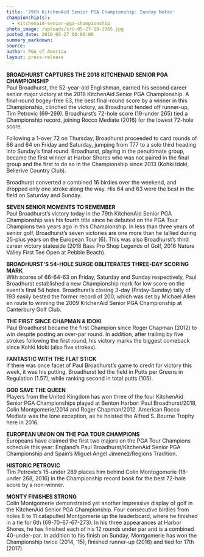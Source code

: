 ```yaml
---
title: '79th KitchenAid Senior PGA Championship: Sunday Notes'
championship(s):
  - kitchenaid-senior-pga-championship
photo_image: /uploads/src-05-27-18-1065.jpg
posted_date: 2018-05-27 00:00:00
summary_markdown:
source:
author: PGA of America
layout: press-release
---
```


**BROADHURST CAPTURES THE 2018 KITCHENAID SENIOR PGA CHAMPIONSHIP**<br>Paul Broadhurst, the 52-year-old Englishman, earned his second career senior major victory at the 2018 KitchenAid Senior PGA Championship. A final-round bogey-free 63, the best final-round score by a winner in this Championship, clinched the victory, as Broadhurst fended off runner-up, Tim Petrovic (69-269). Broadhurst’s 72-hole score (19-under 265) tied a Championship record, joining Rocco Mediate (2016) for the lowest 72-hole score.

Following a 1-over 72 on Thursday, Broadhurst proceeded to card rounds of 66 and 64 on Friday and Saturday, jumping from T77 to a solo third heading into Sunday’s final round. Broadhurst, playing in the penultimate group, became the first winner at Harbor Shores who was not paired in the final group and the first to do so in the Championship since 2013 (Kohki Idoki, Bellerive Country Club).

Broadhurst converted a combined 16 birdies over the weekend, and dropped only one stroke along the way. His 64 and 63 were the best in the field on Saturday and Sunday.

**SEVEN SENIOR MOMENTS TO REMEMBER**<br>Paul Broadhurst’s victory today in the 79th KitchenAid Senior PGA Championship was his fourth title since he debuted on the PGA Tour Champions two years ago in this Championship. In less than three years of senior golf, Broadhurst’s seven victories are one more than he tallied during 25-plus years on the European Tour (6). This was also Broadhurst’s third career victory stateside (2018 Bass Pro Shop Legends of Golf, 2016 Nature Valley First Tee Open at Pebble Beach).

**BROADHURST’S 54-HOLE SURGE OBLITERATES THREE-DAY SCORING MARK**<br>With scores of 66-64-63 on Friday, Saturday and Sunday respectively, Paul Broadhurst established a new Championship mark for low score on the event’s final 54 holes. Broadhurst’s closing 3-day (Friday-Sunday) tally of 193 easily bested the former record of 200, which was set by Michael Allen en route to winning the 2009 KitchenAid Senior PGA Championship at Canterbury Golf Club.&nbsp;&nbsp;

**THE FIRST SINCE CHAPMAN & IDOKI**<br>Paul Broadhurst became the first Champion since Roger Chapman (2012) to win despite posting an over-par round. In addition, after trailing by five strokes following the first round, his victory marks the biggest comeback since Kohki Idoki (also five strokes).

**FANTASTIC WITH THE FLAT STICK**<br>If there was once facet of Paul Broadhurst’s game to credit for victory this week, it was his putting. Broadhurst led the field in Putts per Greens in Regulation (1.57), while ranking second in total putts (105).

**GOD SAVE THE QUEEN**<br>Players from the United Kingdom has won three of the four KitchenAid Senior PGA Championships played at Benton Harbor: Paul Broadhurst/2018, Colin Montgomerie/2014 and Roger Chapman/2012. American Rocco Mediate was the lone exception, as he hoisted the Alfred S. Bourne Trophy here in 2016.

**EUROPEAN UNION ON THE PGA TOUR CHAMPIONS**<br>Europeans have claimed the first two majors on the PGA Tour Champions schedule this year: England’s Paul Broadhurst/KitchenAid Senior PGA Championship and Spain’s Miguel Angel Jimenez/Regions Tradition.

**HISTORIC PETROVIC**<br>Tim Petrovic’s 15-under 269 places him behind Colin Montogomerie (16-under 268, 2016) in the Championship record book for the best 72-hole score by a non-winner.

**MONTY FINISHES STRONG**<br>Colin Montgomerie demonstrated yet another impressive display of golf in the KitchenAid Senior PGA Championship. Four consecutive birdies from holes 8 to 11 catapulted Montgomerie up the leaderboard, where he finished in a tie for 6th (69-70-67-67-273). In his three appearances at Harbor Shores, he has finished each of his 12 rounds under par and is a combined 40-under-par. In addition to his finish on Sunday, Montgomerie has won the Championship twice (2014, ’15), finished runner-up (2016) and tied for 17th (2017).